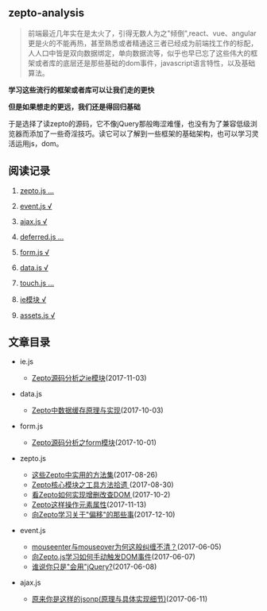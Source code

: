 ## zepto-analysis

> 前端最近几年实在是太火了，引得无数人为之"倾倒",react、vue、angular更是火的不能再热，甚至熟悉或者精通这三者已经成为前端找工作的标配，人人口中皆是双向数据绑定，单向数据流等，似乎也早已忘了这些伟大的框架或者库的底层还是那些基础的dom事件，javascript语言特性，以及基础算法。

**学习这些流行的框架或者库可以让我们走的更快**

**但是如果想走的更远，我们还是得回归基础**

于是选择了读zepto的源码，它不像jQuery那般晦涩难懂，也没有为了兼容低级浏览器而添加了一些奇淫技巧。读它可以了解到一些框架的基础架构，也可以学习灵活运用js，dom。


## 阅读记录

1. [zepto.js ...](https://github.com/qianlongo/zepto-analysis/blob/master/src/zepto.js)

2. [event.js √](https://github.com/qianlongo/zepto-analysis/blob/master/src/event.js)

3. [ajax.js √](https://github.com/qianlongo/zepto-analysis/blob/master/src/ajax.js)

4. [deferred.js ...](https://github.com/qianlongo/zepto-analysis/blob/master/src/deferred.js)

5. [form.js √](https://github.com/qianlongo/zepto-analysis/blob/master/src/form.js)

6. [data.js √](https://github.com/qianlongo/zepto-analysis/blob/master/src/data.js)

7. [touch.js ...](https://github.com/qianlongo/zepto-analysis/blob/master/src/touch.js)

8. [ie模块 √](https://github.com/qianlongo/zepto-analysis/blob/master/src/ie.js)

9. [assets.js √](https://github.com/qianlongo/zepto-analysis/blob/master/src/assets.js)

## 文章目录


* ie.js

  * [Zepto源码分析之ie模块](https://github.com/qianlongo/zepto-analysis/issues/10)(2017-11-03)

* data.js

  * [Zepto中数据缓存原理与实现](https://github.com/qianlongo/zepto-analysis/issues/9)(2017-10-03)

* form.js
  * [Zepto源码分析之form模块](https://github.com/qianlongo/zepto-analysis/issues/7)(2017-10-01)

* zepto.js

  * [这些Zepto中实用的方法集](https://github.com/qianlongo/zepto-analysis/issues/5)(2017-08-26)
  * [Zepto核心模块之工具方法拾遗 ](https://github.com/qianlongo/zepto-analysis/issues/6)(2017-08-30)
  * [看Zepto如何实现增删改查DOM ](https://github.com/qianlongo/zepto-analysis/issues/8)(2017-10-2)
  * [Zepto这样操作元素属性](https://github.com/qianlongo/zepto-analysis/issues/11)(2017-11-13)
  * [向Zepto学习关于"偏移"的那些事](https://github.com/qianlongo/zepto-analysis/issues/12)(2017-12-10)

* event.js

  * [mouseenter与mouseover为何这般纠缠不清？](https://github.com/qianlongo/zepto-analysis/issues/1)(2017-06-05)
  * [向Zepto.js学习如何手动触发DOM事件](https://github.com/qianlongo/zepto-analysis/issues/2)(2017-06-07)
  * [谁说你只是"会用"jQuery?](https://github.com/qianlongo/zepto-analysis/issues/3)(2017-06-08)

* ajax.js

  * [原来你是这样的jsonp(原理与具体实现细节)](https://github.com/qianlongo/zepto-analysis/issues/4)(2017-06-11)
